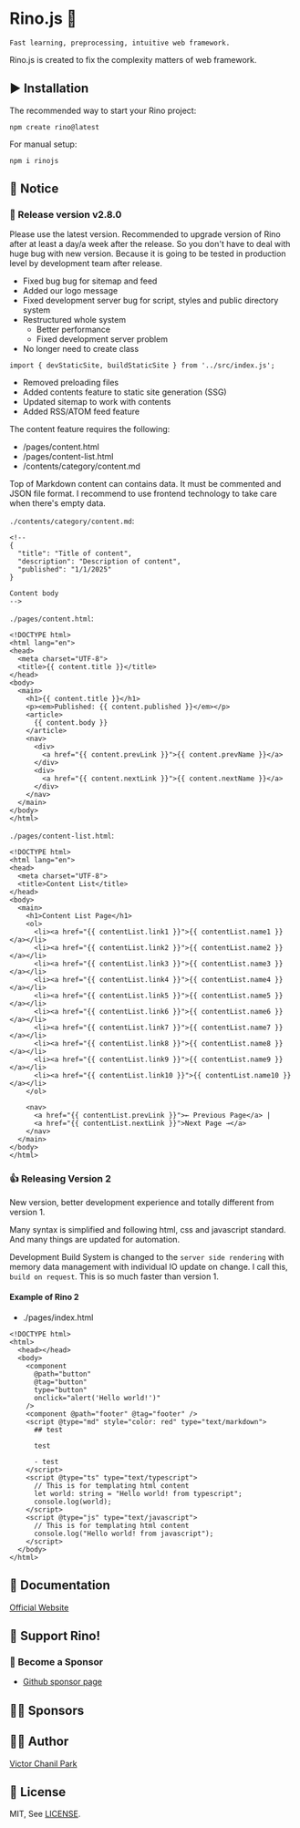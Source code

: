 # Rino.js 🦏

```
Fast learning, preprocessing, intuitive web framework.
```

Rino.js is created to fix the complexity matters of web framework.

## ▶️ Installation

The recommended way to start your Rino project:

```
npm create rino@latest
```

For manual setup:

```
npm i rinojs
```

## 📢 Notice
### 🎉 Release version v2.8.0
Please use the latest version. Recommended to upgrade version of Rino after at least a day/a week after the release. So you don't have to deal with huge bug with new version. Because it is going to be tested in production level by development team after release.
- Fixed bug bug for sitemap and feed
- Added our logo message
- Fixed development server bug for script, styles and public directory system
- Restructured whole system
  - Better performance
  - Fixed development server problem
- No longer need to create class
```
import { devStaticSite, buildStaticSite } from '../src/index.js';
```
- Removed preloading files
- Added contents feature to static site generation (SSG)
- Updated sitemap to work with contents
- Added RSS/ATOM feed feature

The content feature requires the following:
- /pages/content.html
- /pages/content-list.html
- /contents/category/content.md

Top of Markdown content can contains data. It must be commented and JSON file format. I recommend to use frontend technology to take care when there's empty data.

`./contents/category/content.md`:
```
<!--
{
  "title": "Title of content",
  "description": "Description of content",
  "published": "1/1/2025"
}

Content body
-->
```
`./pages/content.html`:
```
<!DOCTYPE html>
<html lang="en">
<head>
  <meta charset="UTF-8">
  <title>{{ content.title }}</title>
</head>
<body>
  <main>
    <h1>{{ content.title }}</h1>
    <p><em>Published: {{ content.published }}</em></p>
    <article>
      {{ content.body }}
    </article>
    <nav>
      <div>
        <a href="{{ content.prevLink }}">{{ content.prevName }}</a>
      </div>
      <div>
        <a href="{{ content.nextLink }}">{{ content.nextName }}</a>
      </div>
    </nav>
  </main>
</body>
</html>
```
`./pages/content-list.html`:
```
<!DOCTYPE html>
<html lang="en">
<head>
  <meta charset="UTF-8">
  <title>Content List</title>
</head>
<body>
  <main>
    <h1>Content List Page</h1>
    <ol>
      <li><a href="{{ contentList.link1 }}">{{ contentList.name1 }}</a></li>
      <li><a href="{{ contentList.link2 }}">{{ contentList.name2 }}</a></li>
      <li><a href="{{ contentList.link3 }}">{{ contentList.name3 }}</a></li>
      <li><a href="{{ contentList.link4 }}">{{ contentList.name4 }}</a></li>
      <li><a href="{{ contentList.link5 }}">{{ contentList.name5 }}</a></li>
      <li><a href="{{ contentList.link6 }}">{{ contentList.name6 }}</a></li>
      <li><a href="{{ contentList.link7 }}">{{ contentList.name7 }}</a></li>
      <li><a href="{{ contentList.link8 }}">{{ contentList.name8 }}</a></li>
      <li><a href="{{ contentList.link9 }}">{{ contentList.name9 }}</a></li>
      <li><a href="{{ contentList.link10 }}">{{ contentList.name10 }}</a></li>
    </ol>

    <nav>
      <a href="{{ contentList.prevLink }}">← Previous Page</a> |
      <a href="{{ contentList.nextLink }}">Next Page →</a>
    </nav>
  </main>
</body>
</html>
```

### 👍 Releasing Version 2

New version, better development experience and totally different from version 1.

Many syntax is simplified and following html, css and javascript standard. And many things are updated for automation.

Development Build System is changed to the `server side rendering` with memory data management with individual IO update on change. I call this, `build on request`. This is so much faster than version 1.

#### Example of Rino 2

- ./pages/index.html

```
<!DOCTYPE html>
<html>
  <head></head>
  <body>
    <component
      @path="button"
      @tag="button"
      type="button"
      onclick="alert('Hello world!')"
    />
    <component @path="footer" @tag="footer" />
    <script @type="md" style="color: red" type="text/markdown">
      ## test

      test

      - test
    </script>
    <script @type="ts" type="text/typescript">
      // This is for templating html content
      let world: string = "Hello world! from typescript";
      console.log(world);
    </script>
    <script @type="js" type="text/javascript">
      // This is for templating html content
      console.log("Hello world! from javascript");
    </script>
  </body>
</html>

```

## 📖 Documentation

[Official Website](https://rinojs.org/)

## 💪 Support Rino!

### 👼 Become a Sponsor

- [Github sponsor page](https://github.com/sponsors/opdev1004)

## 🐱‍🏍 **Sponsors**

## 👨‍💻 Author

[Victor Chanil Park](https://github.com/opdev1004)

## 💯 License

MIT, See [LICENSE](./LICENSE).
